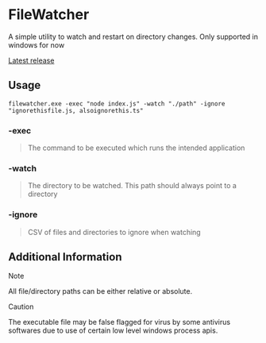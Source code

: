 # FileWatcher
A simple utility to watch and restart on directory changes. Only supported in windows for now

[Latest release](https://github.com/blackistheneworange/filewatcher/releases/tag/v0.2.0)

## Usage

`filewatcher.exe -exec "node index.js" -watch "./path" -ignore "ignorethisfile.js, alsoignorethis.ts"`

### -exec
> The command to be executed which runs the intended application

### -watch
> The directory to be watched. This path should always point to a directory

### -ignore
> CSV of files and directories to ignore when watching


## Additional Information

> [!NOTE]
> All file/directory paths can be either relative or absolute.

> [!CAUTION]
> The executable file may be false flagged for virus by some antivirus softwares due to use of certain low level windows process apis.
